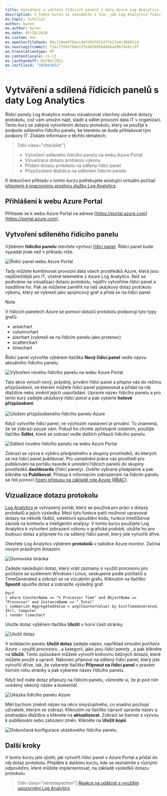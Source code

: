 ```yaml
---
title: Vytváření a sdílení řídicích panelů s daty Azure Log Analytics | Microsoft Docs
description: V tomto kurzu se seznámíte s tím, jak Log Analytics řídicí panely mohou vizualizovat všechny vaše uložené dotazy v protokolu, což vám umožní zobrazit vaše prostředí jediným objektivem.
ms.topic: tutorial
author: bwren
ms.author: bwren
ms.date: 05/28/2020
ms.custom: mvc
ms.openlocfilehash: 84c710e44fbbccdefd5bf811477e1fa4c3989114
ms.sourcegitcommit: f3ec73fb5f8de72fe483995bd4bbad9b74a9cc9f
ms.translationtype: MT
ms.contentlocale: cs-CZ
ms.lasthandoff: 03/04/2021
ms.locfileid: "102043452"
---
```

# <a name="create-and-share-dashboards-of-log-analytics-data"></a>Vytváření a sdílená řídicích panelů s daty Log Analytics

Řídicí panely Log Analytics mohou vizualizovat všechny uložené dotazy protokolu, což vám umožní najít, sladit a sdílet provozní data IT v organizaci.  Tento kurz se zabývá vytvořením dotazu protokolu, který se použije k podpoře sdíleného řídicího panelu, ke kterému se bude přihlašovat tým podpory IT.  Získáte informace o těchto tématech:

> [!div class="checklist"]
> * Vytvoření sdíleného řídicího panelu na webu Azure Portal
> * Vizualizace dotazu protokolu výkonu 
> * Přidání dotazu protokolu na sdílený řídicí panel 
> * Přizpůsobení dlaždice na sdíleném řídicím panelu

K dokončení příkladu v tomto kurzu potřebujete existující virtuální počítač [připojený k pracovnímu prostoru služby Log Analytics](../vm/quick-collect-azurevm.md).  
 
## <a name="sign-in-to-azure-portal"></a>Přihlášení k webu Azure Portal
Přihlaste se k webu Azure Portal na adrese [https://portal.azure.com](https://portal.azure.com). 

## <a name="create-a-shared-dashboard"></a>Vytvoření sdíleného řídicího panelu
Výběrem **řídicího panelu** otevřete výchozí [řídicí panel](../../azure-portal/azure-portal-dashboards.md). Řídicí panel bude vypadat jinak než v příkladu níže.

![Řídicí panel webu Azure Portal](media/tutorial-logs-dashboards/log-analytics-portal-dashboard.png)

Tady můžete kombinovat provozní data všech prostředků Azure, která jsou nejdůležitější pro IT, včetně telemetrie z Azure Log Analytics.  Než se podíváme na vizualizaci dotazu protokolu, nejdřív vytvoříme řídicí panel a nasdílíme ho.  Pak se můžeme zaměřit na náš ukázkový dotaz protokolu výkonu, který se vykreslí jako spojnicový graf a přidá se na řídicí panel.  

> [!NOTE]
> V řídicích panelech Azure se pomocí dotazů protokolu podporují tyto typy grafů:
> - areachart
> - columnchart
> - piechart (vykreslí se na řídicím panelu jako prstenec)
> - scatterchart
> - timechart

Řídicí panel vytvoříte výběrem tlačítka **Nový řídicí panel** vedle názvu aktuálního řídicího panelu.

![Vytvoření nového řídicího panelu na webu Azure Portal](media/tutorial-logs-dashboards/log-analytics-create-dashboard-01.png)

Tato akce vytvoří nový, prázdný, privátní řídicí panel a přepne vás do režimu přizpůsobení, ve kterém můžete řídicí panel pojmenovat a přidat na něj dlaždice nebo změnit jejich uspořádání. Upravte název řídicího panelu a pro tento kurz zadejte *ukázkový řídicí panel* a pak vyberte **hotové přizpůsobení**.<br><br> ![Uložení přizpůsobeného řídicího panelu Azure](media/tutorial-logs-dashboards/log-analytics-create-dashboard-02.png)

Když vytvoříte řídicí panel, ve výchozím nastavení je privátní. To znamená, že se zobrazí pouze vám. Pokud ho chcete zpřístupnit ostatním, použijte tlačítko **Sdílet**, které se zobrazí vedle dalších příkazů řídicího panelu.

![Sdílení nového řídicího panelu na webu Azure Portal](media/tutorial-logs-dashboards/log-analytics-share-dashboard.png) 

Zobrazí se výzva k výběru předplatného a skupiny prostředků, do kterých se má řídicí panel publikovat. Pro usnadnění práce vás prostředí pro publikování na portálu navede k umístění řídicích panelů do skupiny prostředků **dashboards** (řídicí panely).  Ověřte vybrané předplatné a pak klikněte na **Publikovat**.  Přístup k informacím zobrazeným na řídicím panelu se řídí pomocí [řízení přístupu na základě role Azure (RBAC)](../../role-based-access-control/role-assignments-portal.md).   

## <a name="visualize-a-log-query"></a>Vizualizace dotazu protokolu
[Log Analytics](../logs/log-analytics-tutorial.md) je vyhrazený portál, který se používá pro práci s dotazy protokolů a jejich výsledky. Mezi tyto funkce patří možnost upravovat dotazy na několik řádků, selektivní spouštění kódu, funkce IntelliSense závislá na kontextu a inteligentní analýzy. V tomto kurzu použijete Log Analytics k vytvoření zobrazení výkonu v grafické podobě, uložíte ho pro budoucí dotaz a připnete ho na sdílený řídicí panel, který jste vytvořili dříve.

Otevřete Log Analytics výběrem **protokolů** v nabídce Azure monitor. Začíná novým prázdným dotazem.

![Domovská stránka](media/tutorial-logs-dashboards/homepage.png)

Zadejte následující dotaz, který vrátí záznamy o využití procesoru pro počítače se systémem Windows i Linux, seskupené podle počítačů a TimeGenerated a zobrazí se ve vizuálním grafu. Kliknutím na tlačítko **Spustit** spusťte dotaz a zobrazíte výsledný graf.

```Kusto
Perf 
| where CounterName == "% Processor Time" and ObjectName == "Processor" and InstanceName == "_Total" 
| summarize AggregatedValue = avg(CounterValue) by bin(TimeGenerated, 1hr), Computer 
| render timechart
```

Uložte dotaz výběrem tlačítka **Uložit** v horní části stránky.

![Uložit dotaz](media/tutorial-logs-dashboards/save-query.png)

V ovládacím panelu **Uložit dotaz** zadejte název, například *virtuální počítače Azure – využití procesoru* , a kategorii, jako jsou *řídicí panely* , a pak klikněte na **Uložit**.  Tímto způsobem můžete vytvořit knihovnu běžných dotazů, které můžete použít a upravit.  Nakonec připnout na sdílený řídicí panel, který jste vytvořili dříve, tak, že vyberete tlačítko **Připnout na řídicí panel** v pravém horním rohu stránky a pak vyberete název řídicího panelu.

Když teď máte dotaz připnutý na řídicím panelu, všimněte si, že je pod ním uvedený obecný název a komentář.

![Ukázka řídicího panelu Azure](media/tutorial-logs-dashboards/log-analytics-modify-dashboard-01.png)

 Měli bychom změnit název na něco smysluplného, co snadno pochopí uživatelé, kterým se zobrazí.  Kliknutím na tlačítko Upravit upravíte název a podnadpis dlaždice a kliknete na **aktualizovat**.  Zobrazí se banner s výzvou k publikování nebo zahození změn.  Klikněte na **Uložit kopii**.  

![Dokončená konfigurace ukázkového řídicího panelu](media/tutorial-logs-dashboards/log-analytics-modify-dashboard-02.png)

## <a name="next-steps"></a>Další kroky
V tomto kurzu jste zjistili, jak vytvořit řídicí panel v Azure Portal a přidat do něj dotaz protokolu.  Přejděte k dalšímu kurzu, kde se seznámíte s různými odpověďmi, které můžete implementovat, na základě výsledků dotazu protokolu.  

> [!div class="nextstepaction"]
> [Reakce na události s využitím upozornění Log Analytics](../alerts/tutorial-response.md)